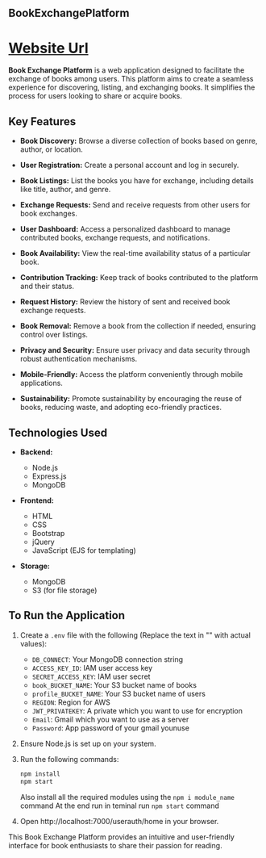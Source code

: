 ## BookExchangePlatform

# [Website Url](http://13.127.201.161/)

**Book Exchange Platform** is a web application designed to facilitate the exchange of books among users. This platform aims to create a seamless experience for discovering, listing, and exchanging books. It simplifies the process for users looking to share or acquire books.

## Key Features

- **Book Discovery:**
  Browse a diverse collection of books based on genre, author, or location.

- **User Registration:**
  Create a personal account and log in securely.

- **Book Listings:**
  List the books you have for exchange, including details like title, author, and genre.

- **Exchange Requests:**
  Send and receive requests from other users for book exchanges.

- **User Dashboard:**
  Access a personalized dashboard to manage contributed books, exchange requests, and notifications.

- **Book Availability:**
  View the real-time availability status of a particular book.

- **Contribution Tracking:**
  Keep track of books contributed to the platform and their status.

- **Request History:**
  Review the history of sent and received book exchange requests.

- **Book Removal:**
  Remove a book from the collection if needed, ensuring control over listings.

- **Privacy and Security:**
  Ensure user privacy and data security through robust authentication mechanisms.

- **Mobile-Friendly:**
  Access the platform conveniently through mobile applications.

- **Sustainability:**
  Promote sustainability by encouraging the reuse of books, reducing waste, and adopting eco-friendly practices.

## Technologies Used

- **Backend:**
  - Node.js
  - Express.js
  - MongoDB

- **Frontend:**
  - HTML
  - CSS
  - Bootstrap
  - jQuery
  - JavaScript (EJS for templating)

- **Storage:**
  - MongoDB
  - S3 (for file storage)

## To Run the Application

1. Create a `.env` file with the following (Replace the text in "" with actual values):
   - `DB_CONNECT`: Your MongoDB connection string
   - `ACCESS_KEY_ID`: IAM user access key
   - `SECRET_ACCESS_KEY`: IAM user secret
   - `book_BUCKET_NAME`: Your S3 bucket name of books
   - `profile_BUCKET_NAME`: Your S3 bucket name of users
   - `REGION`: Region for AWS
   - `JWT_PRIVATEKEY`: A private which you want to use for encryption
   - `Email`: Gmail which you want to use as a server
   - `Password`: App password of your gmail younuse


2. Ensure Node.js is set up on your system.

3. Run the following commands:
   ```bash
   npm install
   npm start
   ```
   Also install all the required modules using the `npm i module_name` command
   At the end run in teminal run `npm start` command
   
5. Open http://localhost:7000/userauth/home in your browser.

This Book Exchange Platform provides an intuitive and user-friendly interface for book enthusiasts to share their passion for reading.
